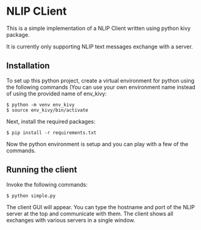 # NLIP CLient 

This is a simple implementation of a NLIP Client written using python kivy package. 

It is currently only supporting NLIP text messages exchange with a server. 



## Installation

To set up this python project, create a virtual environment for python using the following commands (You can use your own environment name instead of using the provided name of env_kivy: 

```
$ python -m venv env_kivy
$ source env_kivy/bin/activate
```

Next, install the required packages:
```
$ pip install -r requirements.txt
```

Now the python environment is setup and you can play with a few of the commands.

## Running the client

Invoke the following commands:
```
$ python simple.py 
```

The client GUI will appear. You can type the hostname and port of the NLIP server at the top and communicate with them. The client shows all exchanges with various servers in a single window. 